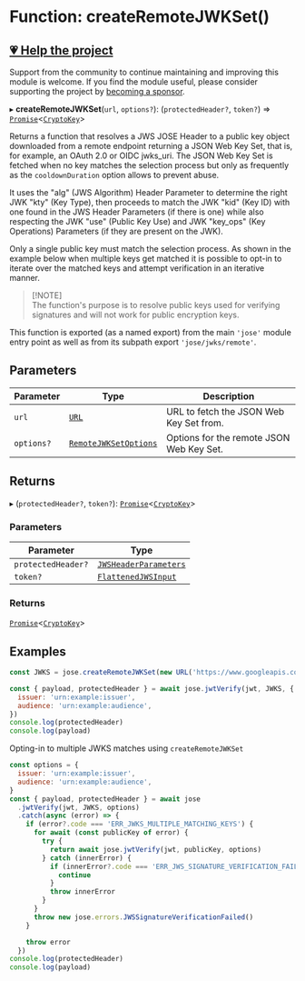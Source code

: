 # Function: createRemoteJWKSet()

## [💗 Help the project](https://github.com/sponsors/panva)

Support from the community to continue maintaining and improving this module is welcome. If you find the module useful, please consider supporting the project by [becoming a sponsor](https://github.com/sponsors/panva).

▸ **createRemoteJWKSet**(`url`, `options?`): (`protectedHeader?`, `token?`) => [`Promise`](https://developer.mozilla.org/docs/Web/JavaScript/Reference/Global_Objects/Promise)\<[`CryptoKey`](https://developer.mozilla.org/docs/Web/API/CryptoKey)\>

Returns a function that resolves a JWS JOSE Header to a public key object downloaded from a
remote endpoint returning a JSON Web Key Set, that is, for example, an OAuth 2.0 or OIDC
jwks_uri. The JSON Web Key Set is fetched when no key matches the selection process but only as
frequently as the `cooldownDuration` option allows to prevent abuse.

It uses the "alg" (JWS Algorithm) Header Parameter to determine the right JWK "kty" (Key Type),
then proceeds to match the JWK "kid" (Key ID) with one found in the JWS Header Parameters (if
there is one) while also respecting the JWK "use" (Public Key Use) and JWK "key_ops" (Key
Operations) Parameters (if they are present on the JWK).

Only a single public key must match the selection process. As shown in the example below when
multiple keys get matched it is possible to opt-in to iterate over the matched keys and attempt
verification in an iterative manner.

> [!NOTE]\
> The function's purpose is to resolve public keys used for verifying signatures and will not work
> for public encryption keys.

This function is exported (as a named export) from the main `'jose'` module entry point as well
as from its subpath export `'jose/jwks/remote'`.

## Parameters

| Parameter | Type | Description |
| ------ | ------ | ------ |
| `url` | [`URL`](https://developer.mozilla.org/docs/Web/API/URL) | URL to fetch the JSON Web Key Set from. |
| `options?` | [`RemoteJWKSetOptions`](../interfaces/RemoteJWKSetOptions.md) | Options for the remote JSON Web Key Set. |

## Returns

▸ (`protectedHeader?`, `token?`): [`Promise`](https://developer.mozilla.org/docs/Web/JavaScript/Reference/Global_Objects/Promise)\<[`CryptoKey`](https://developer.mozilla.org/docs/Web/API/CryptoKey)\>

### Parameters

| Parameter | Type |
| ------ | ------ |
| `protectedHeader?` | [`JWSHeaderParameters`](../../../types/interfaces/JWSHeaderParameters.md) |
| `token?` | [`FlattenedJWSInput`](../../../types/interfaces/FlattenedJWSInput.md) |

### Returns

[`Promise`](https://developer.mozilla.org/docs/Web/JavaScript/Reference/Global_Objects/Promise)\<[`CryptoKey`](https://developer.mozilla.org/docs/Web/API/CryptoKey)\>

## Examples

```js
const JWKS = jose.createRemoteJWKSet(new URL('https://www.googleapis.com/oauth2/v3/certs'))

const { payload, protectedHeader } = await jose.jwtVerify(jwt, JWKS, {
  issuer: 'urn:example:issuer',
  audience: 'urn:example:audience',
})
console.log(protectedHeader)
console.log(payload)
```

Opting-in to multiple JWKS matches using `createRemoteJWKSet`

```js
const options = {
  issuer: 'urn:example:issuer',
  audience: 'urn:example:audience',
}
const { payload, protectedHeader } = await jose
  .jwtVerify(jwt, JWKS, options)
  .catch(async (error) => {
    if (error?.code === 'ERR_JWKS_MULTIPLE_MATCHING_KEYS') {
      for await (const publicKey of error) {
        try {
          return await jose.jwtVerify(jwt, publicKey, options)
        } catch (innerError) {
          if (innerError?.code === 'ERR_JWS_SIGNATURE_VERIFICATION_FAILED') {
            continue
          }
          throw innerError
        }
      }
      throw new jose.errors.JWSSignatureVerificationFailed()
    }

    throw error
  })
console.log(protectedHeader)
console.log(payload)
```

